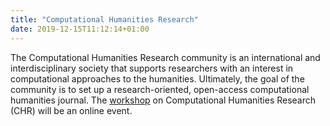 ```yaml
---
title: "Computational Humanities Research"
date: 2019-12-15T11:12:14+01:00
---
```


The Computational Humanities Research community is an international and interdisciplinary society that supports researchers with an interest in computational approaches to the humanities. Ultimately, the goal of the community is to set up a research-oriented, open-access computational humanities journal. The [workshop](cfp) on Computational Humanities Research (CHR) will be an online event.
